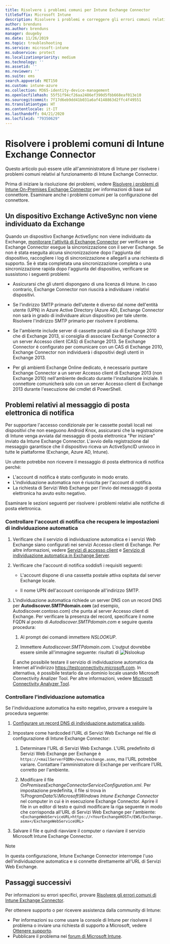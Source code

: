 ```yaml
---
title: Risolvere i problemi comuni per Intune Exchange Connector
titleSuffix: Microsoft Intune
description: Risolvere i problemi e correggere gli errori comuni relativi a Microsoft Intune On-Premises Exchange Connector.
author: brenduns
ms.author: brenduns
manager: dougeby
ms.date: 11/26/2019
ms.topic: troubleshooting
ms.service: microsoft-intune
ms.subservice: protect
ms.localizationpriority: medium
ms.technology: ''
ms.assetid: ''
ms.reviewer: ''
ms.suite: ems
search.appverid: MET150
ms.custom: intune-azure
ms.collection: M365-identity-device-management
ms.openlocfilehash: 55f51f94cf26aa2486ef390d5fbb668eaf013e10
ms.sourcegitcommit: 7f17d6eb9dd41b031a6af4148863d2ffc4f49551
ms.translationtype: HT
ms.contentlocale: it-IT
ms.lasthandoff: 04/21/2020
ms.locfileid: "79350629"
---
```

# <a name="resolve-common-problems-with-the-intune-exchange-connector"></a>Risolvere i problemi comuni di Intune Exchange Connector
 
Questo articolo può essere utile all'amministratore di Intune per risolvere i problemi comuni relativi al funzionamento di Intune Exchange Connector.

Prima di iniziare la risoluzione dei problemi, vedere [Risolvere i problemi di Intune On-Premises Exchange Connector](troubleshoot-exchange-connector.md) per informazioni di base sul connettore. Esaminare anche i problemi comuni per la configurazione del connettore.

## <a name="an-exchange-activesync-device-isnt-discovered-from-exchange"></a>Un dispositivo Exchange ActiveSync non viene individuato da Exchange

Quando un dispositivo Exchange ActiveSync non viene individuato da Exchange, [monitorare l'attività di Exchange Connector](exchange-connector-install.md#on-premises-intune-exchange-connector-high-availability-support) per verificare se Exchange Connector esegue la sincronizzazione con il server Exchange. Se non è stata eseguita alcuna sincronizzazione dopo l'aggiunta del dispositivo, raccogliere i log di sincronizzazione e allegarli a una richiesta di supporto. Se è stata completata una sincronizzazione completa o una sincronizzazione rapida dopo l'aggiunta del dispositivo, verificare se sussistono i seguenti problemi:

- Assicurarsi che gli utenti dispongano di una licenza di Intune. In caso contrario, Exchange Connector non riuscirà a individuare i relativi dispositivi.

- Se l'indirizzo SMTP primario dell'utente è diverso dal nome dell'entità utente (UPN) in Azure Active Directory (Azure AD), Exchange Connector non sarà in grado di individuare alcun dispositivo per tale utente. Risolvere l'indirizzo SMTP primario per risolvere il problema.

- Se l'ambiente include server di cassette postali sia di Exchange 2010 che di Exchange 2013, si consiglia di associare Exchange Connector a un server Accesso client (CAS) di Exchange 2013. Se Exchange Connector è configurato per comunicare con un CAS di Exchange 2010, Exchange Connector non individuerà i dispositivi degli utenti in Exchange 2013.

- Per gli ambienti Exchange Online dedicato, è necessario puntare Exchange Connector a un server Accesso client di Exchange 2013 (non Exchange 2010) nell'ambiente dedicato durante l'installazione iniziale. Il connettore comunicherà solo con un server Accesso client di Exchange 2013 durante l'esecuzione dei cmdlet di PowerShell.

## <a name="problems-with-the-notification-email-message"></a>Problemi relativi al messaggio di posta elettronica di notifica

Per supportare l'accesso condizionale per le cassette postali locali nei dispositivi che non eseguono Android Knox, assicurarsi che la registrazione di Intune venga avviata dal messaggio di posta elettronica "Per iniziare" inviato da Intune Exchange Connector. L'avvio della registrazione dal messaggio garantisce che il dispositivo riceva un ActiveSyncID univoco in tutte le piattaforme (Exchange, Azure AD, Intune).

Un utente potrebbe non ricevere il messaggio di posta elettronica di notifica perché:

- L'account di notifica è stato configurato in modo errato.
- L'individuazione automatica non è riuscita per l'account di notifica.
- La richiesta di Servizi Web Exchange per l'invio del messaggio di posta elettronica ha avuto esito negativo.

Esaminare le sezioni seguenti per risolvere i problemi relativi alle notifiche di posta elettronica.

### <a name="check-the-notification-account-that-retrieves-autodiscover-settings"></a>Controllare l'account di notifica che recupera le impostazioni di individuazione automatica

1. Verificare che il servizio di individuazione automatica e i servizi Web Exchange siano configurati nei servizi Accesso client di Exchange. Per altre informazioni, vedere [Servizi di accesso client](https://docs.microsoft.com/Exchange/architecture/client-access/client-access) e [Servizio di individuazione automatica in Exchange Server](https://docs.microsoft.com/Exchange/architecture/client-access/autodiscover?view=exchserver-2019).

2. Verificare che l'account di notifica soddisfi i requisiti seguenti:

   - L'account dispone di una cassetta postale attiva ospitata dal server Exchange locale.

   - Il nome UPN dell'account corrisponde all'indirizzo SMTP.

3. L'individuazione automatica richiede un server DNS con un record DNS per **Autodiscover.SMTPdomain.com** (ad esempio, Autodiscover.contoso.com) che punta al server Accesso client di Exchange. Per verificare la presenza del record, specificare il nome FQDN al posto di *Autodiscover.SMTPdomain.com* e seguire questa procedura:

   1. Al prompt dei comandi immettere *NSLOOKUP*.

   2. Immettere *Autodiscover.SMTPdomain.com*. L'output dovrebbe essere simile all'immagine seguente: risultati di ![Nslookup](./media/troubleshoot-exchange-connector-common-problems/nslookup-results.png
      )

   È anche possibile testare il servizio di individuazione automatica da Internet all'indirizzo https://testconnectivity.microsoft.com. In alternativa, è possibile testarlo da un dominio locale usando Microsoft Connectivity Analizer Tool. Per altre informazioni, vedere [Microsoft Connectivity Analyzer Tool](https://docs.microsoft.com/previous-versions/office/exchange-remote-connectivity/jj851141(v=exchg.80)).


### <a name="check-autodiscovery"></a>Controllare l'individuazione automatica

Se l'individuazione automatica ha esito negativo, provare a eseguire la procedura seguente:

1. [Configurare un record DNS di individuazione automatica valido](https://docs.microsoft.com/previous-versions/exchange-server/exchange-150/mt473798(v=exchg.150)).

2. Impostare come hardcoded l'URL di Servizi Web Exchange nel file di configurazione di Intune Exchange Connector:

   1. Determinare l'URL di Servizi Web Exchange. L'URL predefinito di Servizi Web Exchange per Exchange è `https://<mailServerFQDN>/ews/exchange.asmx`, ma l'URL potrebbe variare. Contattare l'amministratore di Exchange per verificare l'URL corretto per l'ambiente.

   2. Modificare il file *OnPremisesExchangeConnectorServiceConfiguration.xml*. Per impostazione predefinita, il file si trova in *%ProgramData%\Microsoft\Windows Intune Exchange Connector* nel computer in cui è in esecuzione Exchange Connector. Aprire il file in un editor di testo e quindi modificare la riga seguente in modo che corrisponda all'URL di Servizi Web Exchange per l'ambiente: `<ExchangeWebServiceURL>https://<YourExchangeHOST>/EWS/Exchange.asmx</ExchangeWebServiceURL>`

3. Salvare il file e quindi riavviare il computer o riavviare il servizio Microsoft Intune Exchange Connector.

>[!NOTE]
> In questa configurazione, Intune Exchange Connector interrompe l'uso dell'individuazione automatica e si connette direttamente all'URL di Servizi Web Exchange.

## <a name="next-steps"></a>Passaggi successivi

Per informazioni su errori specifici, provare [Risolvere gli errori comuni di Intune Exchange Connector](troubleshoot-exchange-connector-common-errors.md).

Per ottenere supporto o per ricevere assistenza dalla community di Intune:

- Per informazioni su come usare la console di Intune per risolvere il problema o inviare una richiesta di supporto a Microsoft, vedere [Ottenere supporto](../fundamentals/get-support.md).
- Pubblicare il problema nei [forum di Microsoft Intune](https://social.technet.microsoft.com/Forums/home?forum=microsoftintuneprod).